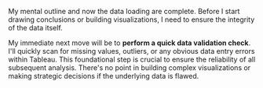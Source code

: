 

My mental outline and now the data loading are complete. Before I start drawing conclusions or building visualizations, I need to ensure the integrity of the data itself.

My immediate next move will be to **perform a quick data validation check**. I'll quickly scan for missing values, outliers, or any obvious data entry errors within Tableau. This foundational step is crucial to ensure the reliability of all subsequent analysis. There's no point in building complex visualizations or making strategic decisions if the underlying data is flawed.